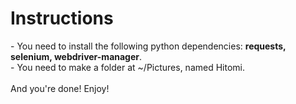 <h1>Instructions</h1>
- You need to install the following python dependencies: <b>requests, selenium, webdriver-manager</b>. <br>
- You need to make a folder at ~/Pictures, named Hitomi.
<br><br>
And you're done! Enjoy!
